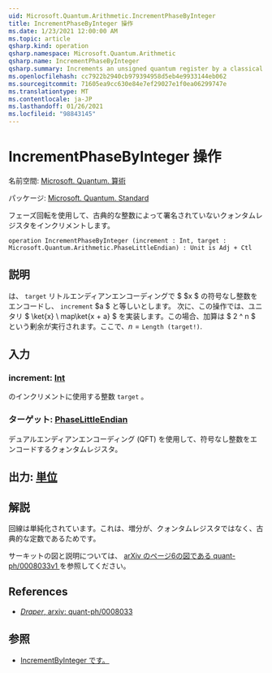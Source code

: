 ```yaml
---
uid: Microsoft.Quantum.Arithmetic.IncrementPhaseByInteger
title: IncrementPhaseByInteger 操作
ms.date: 1/23/2021 12:00:00 AM
ms.topic: article
qsharp.kind: operation
qsharp.namespace: Microsoft.Quantum.Arithmetic
qsharp.name: IncrementPhaseByInteger
qsharp.summary: Increments an unsigned quantum register by a classical integer, using phase rotations.
ms.openlocfilehash: cc7922b2940cb979394958d5eb4e9933144eb062
ms.sourcegitcommit: 71605ea9cc630e84e7ef29027e1f0ea06299747e
ms.translationtype: MT
ms.contentlocale: ja-JP
ms.lasthandoff: 01/26/2021
ms.locfileid: "98843145"
---
```

# <a name="incrementphasebyinteger-operation"></a>IncrementPhaseByInteger 操作

名前空間: [Microsoft. Quantum. 算術](xref:Microsoft.Quantum.Arithmetic)

パッケージ: [Microsoft. Quantum. Standard](https://nuget.org/packages/Microsoft.Quantum.Standard)


フェーズ回転を使用して、古典的な整数によって署名されていないクォンタムレジスタをインクリメントします。

```qsharp
operation IncrementPhaseByInteger (increment : Int, target : Microsoft.Quantum.Arithmetic.PhaseLittleEndian) : Unit is Adj + Ctl
```


## <a name="description"></a>説明

は、 `target` リトルエンディアンエンコーディングで $ $x $ の符号なし整数をエンコードし、 `increment` $a $ と等しいとします。
次に、この操作では、ユニタリ $ \ket{x} \ map\ket{x + a} $ を実装します。この場合、加算は $ 2 ^ n $ という剰余が実行されます。ここで、$n = \texttt{Length (target!)}$.

## <a name="input"></a>入力

### <a name="increment--int"></a>increment: [Int](xref:microsoft.quantum.lang-ref.int)

のインクリメントに使用する整数 `target` 。


### <a name="target--phaselittleendian"></a>ターゲット: [PhaseLittleEndian](xref:Microsoft.Quantum.Arithmetic.PhaseLittleEndian)

デュアルエンディアンエンコーディング (QFT) を使用して、符号なし整数をエンコードするクォンタムレジスタ。



## <a name="output--unit"></a>出力: [単位](xref:microsoft.quantum.lang-ref.unit)



## <a name="remarks"></a>解説

回線は単純化されています。これは、増分が、クォンタムレジスタではなく、古典的な定数であるためです。

サーキットの図と説明については、 [ arXiv のページ6の図である quant-ph/0008033v1 ](https://arxiv.org/pdf/quant-ph/0008033.pdf#page=6) を参照してください。

## <a name="references"></a>References

- [*Draper*, arxiv: quant-ph/0008033](https://arxiv.org/pdf/quant-ph/0008033v1.pdf)

## <a name="see-also"></a>参照

- [IncrementByInteger です。](xref:Microsoft.Quantum.Arithmetic.IncrementByInteger)